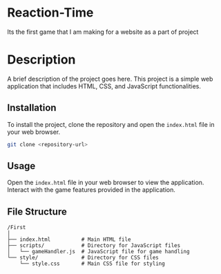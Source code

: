 # Reaction-Time
Its the first game that I am making for a website as a part of project

# Description
A brief description of the project goes here. This project is a simple web application that includes HTML, CSS, and JavaScript functionalities.

## Installation
To install the project, clone the repository and open the `index.html` file in your web browser.

```bash
git clone <repository-url>
```

## Usage
Open the `index.html` file in your web browser to view the application. Interact with the game features provided in the application.

## File Structure
```
/First
│
├── index.html          # Main HTML file
├── scripts/            # Directory for JavaScript files
│   └── gameHandler.js  # JavaScript file for game handling
└── style/              # Directory for CSS files
    └── style.css       # Main CSS file for styling
```
